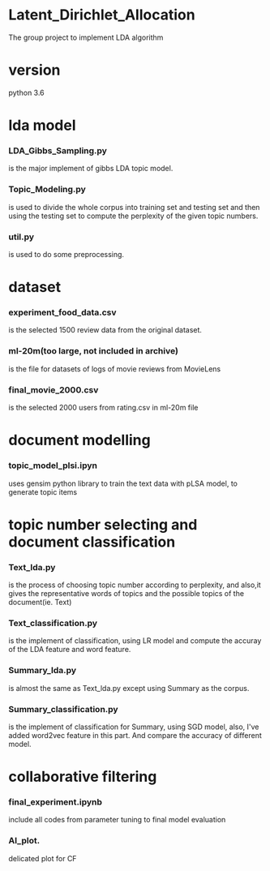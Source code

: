 # Latent_Dirichlet_Allocation
The group project to implement LDA algorithm


# version
python 3.6

# lda model
### LDA_Gibbs_Sampling.py 

is the major implement of gibbs LDA topic model.
### Topic_Modeling.py 

is used to divide the whole corpus into training set and testing set and then using the testing set to compute the perplexity of the given topic numbers.
### util.py 

is used to do some preprocessing.
# dataset
### experiment_food_data.csv

is the selected 1500 review data from the original dataset.

### ml-20m(too large, not included in archive)

is the file for datasets of logs of movie reviews from MovieLens 

### final_movie_2000.csv

is the selected 2000 users from rating.csv in ml-20m file


# document modelling
### topic_model_plsi.ipyn

uses gensim python library to train the text data with pLSA model, to generate topic items

# topic number selecting and document classification
### Text_lda.py 

is the process of choosing topic number according to perplexity, and also,it gives the representative words of topics and the possible topics of the document(ie. Text)
### Text_classification.py 

is the implement of classification, using LR model and compute the accuray of the LDA feature and word feature.
### Summary_lda.py

is almost the same as Text_lda.py except using Summary as the corpus.
### Summary_classification.py

is the implement of classification for Summary, using SGD model, also, I've added word2vec feature in this part. And compare the accuracy of different model.


# collaborative filtering
### final_experiment.ipynb

include all codes from parameter tuning to final model evaluation

### AI_plot.

delicated plot for CF
